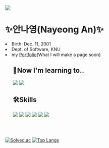 <!--### Hi there 👋

**NadudAn/NadudAn** is a ✨ _special_ ✨ repository because its `README.md` (this file) appears on your GitHub profile.

Here are some ideas to get you started:

- 🔭 I’m currently working on ...
- 🌱 I’m currently learning ...
- 👯 I’m looking to collaborate on ...
- 🤔 I’m looking for help with ...
- 💬 Ask me about ...
- 📫 How to reach me: ...
- 😄 Pronouns: ...
- ⚡ Fun fact: ...
-->

<img src="https://capsule-render.vercel.app/api?type=slice&color=timeAuto&height=150&section=header&text=Nayeong%20An&fontSize=90&fontColor=4C4C4C" />

<h1>✨안나영(Nayeong An)✨</h1>

<li>Birth: Dec. 11, 2001</li>
<li>Dept. of Software, KNU</li>
<li>my <a href="https://www.naver.com/">Portfolio</a>(What I will make a page soon)</li>

<ul>
  
  <h2>🌱Now I'm learning to..</h2>
  
  <img src="https://img.shields.io/badge/-JavaScript-DAD9FF?style=flat&logo=JavaScript&logoColor=black"/> <img src="https://img.shields.io/badge/-JSP-FFA7A7?style=flat&logo=Java&logoColor=black"/>

  
  <h2>🛠Skills</h2>
  
  <img src="https://img.shields.io/badge/-C-FAECC5?style=flat&logo=C&logoColor=black"/> <img src="https://img.shields.io/badge/-JAVA-E4F7BA?style=flat&logo=Java&logoColor=black"/> <img src="https://img.shields.io/badge/-PYTHON-D4F4FA?style=flat&logo=Python&logoColor=black"/> <img src="https://img.shields.io/badge/-Android-1DDB16?style=flat&logo=Android&logoColor=black"/> <img src="https://img.shields.io/badge/-HTML-F29661?style=flat&logo=HTML5&logoColor=black"/> <img src="https://img.shields.io/badge/-CSS-FFE400?style=flat&logo=CSS3&logoColor=black"/>

</ul>
<p><br><br></p>


<!--![*'s GitHub stats](https://github-readme-stats.vercel.app/api?username=NadudAn&show_icons=true&theme=radical)-->
[![Solved.ac](http://mazassumnida.wtf/api/generate_badge?boj=dsd932)](https://solved.ac/profile/dsd932)
[![Top Langs](https://github-readme-stats.vercel.app/api/top-langs/?username=NadudAn&layout=compact)](https://github.com/NadudAn/github-readme-stats)
<!--[![Top Langs](https://github-readme-stats.vercel.app/api/top-langs/?username=NadudAn)](https://github.com/NadudAn/github-readme-stats)-->

